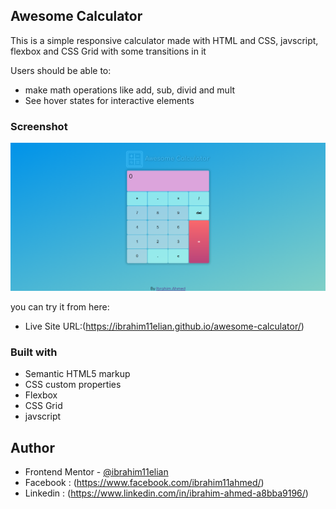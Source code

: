 ## Awesome Calculator

This is a simple responsive calculator made with HTML and CSS, javscript, flexbox and CSS Grid with some transitions in it

Users should be able to:

- make math operations like add, sub, divid and mult
- See hover states for interactive elements

### Screenshot

![screenshot](Images/screenshot.png "screenshot")

you can try it from here:

- Live Site URL:(https://ibrahim11elian.github.io/awesome-calculator/)

### Built with

- Semantic HTML5 markup
- CSS custom properties
- Flexbox
- CSS Grid
- javscript

## Author

- Frontend Mentor - [@ibrahim11elian](https://www.frontendmentor.io/profile/ibrahim11elian)
- Facebook : (https://www.facebook.com/ibrahim11ahmed/)
- Linkedin : (https://www.linkedin.com/in/ibrahim-ahmed-a8bba9196/)
